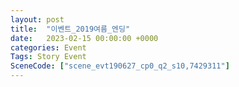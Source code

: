 ```yaml
---
layout: post
title:  "이벤트_2019여름_엔딩"
date:   2023-02-15 00:00:00 +0000
categories: Event
Tags: Story Event
SceneCode: ["scene_evt190627_cp0_q2_s10,7429311"]
---
```

